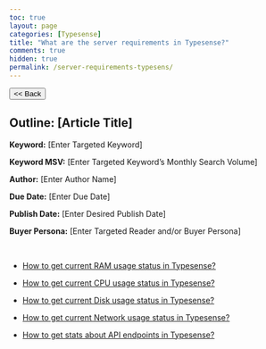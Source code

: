 ```yaml
---
toc: true
layout: page
categories: [Typesense]
title: "What are the server requirements in Typesense?"
comments: true
hidden: true
permalink: /server-requirements-typesens/
---
```


<button class="back-button" onclick="window.history.back()"><< Back</button>

## Outline: [Article Title]

**Keyword:** [Enter Targeted Keyword]

**Keyword MSV:** [Enter Targeted Keyword’s Monthly Search Volume]

**Author:** [Enter Author Name]

**Due Date:** [Enter Due Date]

**Publish Date:** [Enter Desired Publish Date]

**Buyer Persona:** [Enter Targeted Reader and/or Buyer Persona]

<br>

<ul>
<li><p><a href="https://aviyeldevrel.github.io/Aviyel-Blogs-Review/how-to-get-current-ram-usage-stat-typesense/">How to get current RAM usage status in Typesense?</a><p>
<li><p><a href="https://aviyeldevrel.github.io/Aviyel-Blogs-Review/how-to-get-current-cpu-usage-stat-typesense/">How to get current  CPU usage status in Typesense?</a><p>
<li><p><a href="https://aviyeldevrel.github.io/Aviyel-Blogs-Review/how-to-get-current-disk-usage-stat-typesense/">How to get current Disk usage status in Typesense?</a><p>
<li><p><a href="https://aviyeldevrel.github.io/Aviyel-Blogs-Review/how-to-get-current-network-usage-stat-typesense/">How to get current Network usage status in Typesense?</a><p>
<li><p><a href="https://aviyeldevrel.github.io/Aviyel-Blogs-Review/how-to-get-stats-about-api-endpoints-typesense/">How to get stats about API endpoints in Typesense?</a><p>
